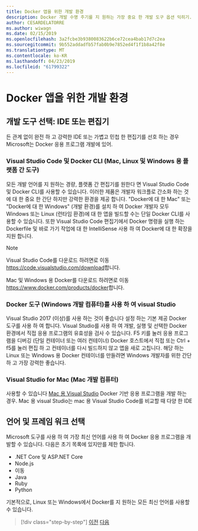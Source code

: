 ```yaml
---
title: Docker 앱을 위한 개발 환경
description: Docker 개발 수명 주기를 지 원하는 가장 중요 한 개발 도구 옵션 익히기.
author: CESARDELATORRE
ms.author: wiwagn
ms.date: 02/15/2019
ms.openlocfilehash: 3a2fcbe3b9380083622b6ce72cea4bab17d7c2ea
ms.sourcegitcommit: 9b552addadfb57fab0b9e7852ed4f1f1b8a42f8e
ms.translationtype: MT
ms.contentlocale: ko-KR
ms.lasthandoff: 04/23/2019
ms.locfileid: "61799322"
---
```

# <a name="development-environment-for-docker-apps"></a>Docker 앱을 위한 개발 환경

## <a name="development-tools-choices-ide-or-editor"></a>개발 도구 선택: IDE 또는 편집기

든 관계 없이 완전 하 고 강력한 IDE 또는 가볍고 민첩 한 편집기를 선호 하는 경우 Microsoft는 Docker 응용 프로그램 개발에 있어.

### <a name="visual-studio-code-and-docker-cli-cross-platform-tools-for-mac-linux-and-windows"></a>Visual Studio Code 및 Docker CLI (Mac, Linux 및 Windows 용 플랫폼 간 도구)

모든 개발 언어를 지 원하는 경량, 플랫폼 간 편집기를 원한다 면 Visual Studio Code 및 Docker CLI를 사용할 수 있습니다. 이러한 제품은 개발자 워크플로 간소화 하는 것에 대 한 중요 한 간단 하지만 강력한 환경을 제공 합니다. "Docker에 대 한 Mac" 또는 "Docker에 대 한 Windows" (개발 환경)를 설치 하 여 Docker 개발자 모두 Windows 또는 Linux (런타임 환경)에 대 한 앱을 빌드할 수는 단일 Docker CLI를 사용할 수 있습니다. 또한 Visual Studio Code 편집기에서 Docker 명령을 실행 하는 Dockerfile 및 바로 가기 작업에 대 한 IntelliSense 사용 하 여 Docker에 대 한 확장을 지원 합니다.

> [!NOTE]
>
> Visual Studio Code를 다운로드 하려면로 이동 <https://code.visualstudio.com/download>합니다.
>
> Mac 및 Windows 용 Docker를 다운로드 하려면로 이동 <https://www.docker.com/products/docker>합니다.

### <a name="visual-studio-with-docker-tools-windows-development-machine"></a>Docker 도구 (Windows 개발 컴퓨터)를 사용 하 여 visual Studio

Visual Studio 2017 (이상)를 사용 하는 것이 좋습니다 설정 하는 기본 제공 Docker 도구를 사용 하 여 합니다. Visual Studio를 사용 하 여 개발, 실행 및 선택한 Docker 환경에서 직접 응용 프로그램의 유효성을 검사 수 있습니다. F5 키를 눌러 응용 프로그램을 디버깅 (단일 컨테이너 또는 여러 컨테이너) Docker 호스트에서 직접 또는 Ctrl + f5를 눌러 편집 하 고 컨테이너를 다시 빌드하지 않고 앱을 새로 고칩니다. 해당 하는 Linux 또는 Windows 용 Docker 컨테이너를 만들려면 Windows 개발자를 위한 간단 하 고 가장 강력한 좋습니다.

### <a name="visual-studio-for-mac-mac-development-machine"></a>Visual Studio for Mac (Mac 개발 컴퓨터)

사용할 수 있습니다 [Mac 용 Visual Studio](https://visualstudio.microsoft.com/vs/mac/?utm_medium=microsoft&utm_source=docs.microsoft.com&utm_campaign=inline+link) Docker 기반 응용 프로그램을 개발 하는 경우. Mac 용 visual Studio는 mac 용 Visual Studio Code를 비교할 때 다양 한 IDE

## <a name="language-and-framework-choices"></a>언어 및 프레임 워크 선택

Microsoft 도구를 사용 하 여 가장 최신 언어를 사용 하 여 Docker 응용 프로그램을 개발할 수 있습니다. 다음은 초기 목록에 있지만를 제한 합니다.

- .NET Core 및 ASP.NET Core
- Node.js
- 이동
- Java
- Ruby
- Python

기본적으로, Linux 또는 Windows에서 Docker를 지 원하는 모든 최신 언어를 사용할 수 있습니다.

>[!div class="step-by-step"]
>[이전](deploy-azure-kubernetes-service.md)
>[다음](docker-apps-inner-loop-workflow.md)
